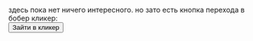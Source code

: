 здесь пока нет ничего интересного. но зато есть кнопка перехода в бобер кликер:<br>
<button onclick="window.location.replace ('/Код'); ">Зайти в кликер</button>
